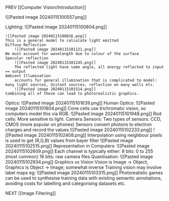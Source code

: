 PREV [[Computer Vision/Introduction]]


![[Pasted image 20240115100557.png]]

Lighting:
	![[Pasted image 20240115100804.png]]
	
	![[Pasted image 20240115100816.png]]
	This is a general model to calculate light emitted
	Diffuse Reflection
		![[Pasted image 20240115101121.png]]
	We must account for wavelength due to colour of the surface
	Specular reflection
		![[Pasted image 20240115101245.png]]
		The reflected light have same angle, all energy reflected to input == output
	Ambient Illumination 
		accounts for general illumination that is complicated to model: many light sources, distant sources, reflection on many walls etc.
		![[Pasted image 20240115101514.png]]
	Combining all of these can lead to photorealistic graphics.

Optics:
	![[Pasted image 20240115101639.png]]
	Human Optics:
		![[Pasted image 20240115101804.png]]
		Cone cells use trichromatic vision, so computers model this via RGB. 
		![[Pasted image 20240115101948.png]]
		Rod cells: More sensitive to light.
	Camera Sensors:
		Two types of sensors:
			CCD, CMOS (more popular on phones)
		Sensors convert photons to electron charges and record the values
		![[Pasted image 20240115102233.png]]
		![[Pasted image 20240115102408.png]]
		Interpolation using neighbour pixels is used to get (R,G,B) values from bayer filter
		![[Pasted image 20240115102515.png]]
	Representation in Computers:
		![[Pasted image 20240115102609.png]]
		Each channel is typically either:
			8 bits: 0 to 255 (most common)
			16 bits: raw camera files
	Quantisation:
		![[Pasted image 20240115102934.png]]
Graphics vs Vision
	Vision is Image -> Object; Graphics is Object -> Image; somewhat inverse
	Training vision may involve label maps eg:
		![[Pasted image 20240115103315.png]]
	Photorealistic games can be used to synthesise training data with existing semantic annotations, avoiding costs for labelling and categorising datasets etc.

NEXT [[Image Filtering]]